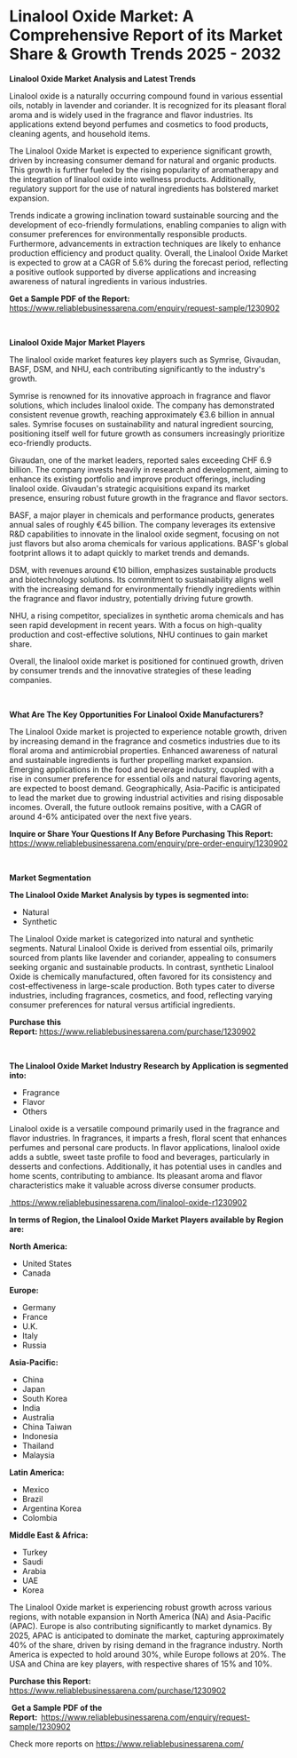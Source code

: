 <p><h1>Linalool Oxide Market: A Comprehensive Report of its Market Share & Growth Trends 2025 - 2032</h1></p><p><strong>Linalool Oxide Market Analysis and Latest Trends</strong></p>
<p><p>Linalool oxide is a naturally occurring compound found in various essential oils, notably in lavender and coriander. It is recognized for its pleasant floral aroma and is widely used in the fragrance and flavor industries. Its applications extend beyond perfumes and cosmetics to food products, cleaning agents, and household items. </p><p>The Linalool Oxide Market is expected to experience significant growth, driven by increasing consumer demand for natural and organic products. This growth is further fueled by the rising popularity of aromatherapy and the integration of linalool oxide into wellness products. Additionally, regulatory support for the use of natural ingredients has bolstered market expansion. </p><p>Trends indicate a growing inclination toward sustainable sourcing and the development of eco-friendly formulations, enabling companies to align with consumer preferences for environmentally responsible products. Furthermore, advancements in extraction techniques are likely to enhance production efficiency and product quality. Overall, the Linalool Oxide Market is expected to grow at a CAGR of 5.6% during the forecast period, reflecting a positive outlook supported by diverse applications and increasing awareness of natural ingredients in various industries.</p></p>
<p><strong>Get a Sample PDF of the Report:&nbsp;</strong> <a href="https://www.reliablebusinessarena.com/enquiry/request-sample/1230902?utm_campaign=3346&utm_medium=2&utm_source=Github&utm_content=ia&utm_term=31032025&utm_id=linalool-oxide">https://www.reliablebusinessarena.com/enquiry/request-sample/1230902</a></p>
<p>&nbsp;</p>
<p><strong>Linalool Oxide Major Market Players</strong></p>
<p><p>The linalool oxide market features key players such as Symrise, Givaudan, BASF, DSM, and NHU, each contributing significantly to the industry's growth.</p><p>Symrise is renowned for its innovative approach in fragrance and flavor solutions, which includes linalool oxide. The company has demonstrated consistent revenue growth, reaching approximately €3.6 billion in annual sales. Symrise focuses on sustainability and natural ingredient sourcing, positioning itself well for future growth as consumers increasingly prioritize eco-friendly products.</p><p>Givaudan, one of the market leaders, reported sales exceeding CHF 6.9 billion. The company invests heavily in research and development, aiming to enhance its existing portfolio and improve product offerings, including linalool oxide. Givaudan's strategic acquisitions expand its market presence, ensuring robust future growth in the fragrance and flavor sectors.</p><p>BASF, a major player in chemicals and performance products, generates annual sales of roughly €45 billion. The company leverages its extensive R&D capabilities to innovate in the linalool oxide segment, focusing on not just flavors but also aroma chemicals for various applications. BASF's global footprint allows it to adapt quickly to market trends and demands.</p><p>DSM, with revenues around €10 billion, emphasizes sustainable products and biotechnology solutions. Its commitment to sustainability aligns well with the increasing demand for environmentally friendly ingredients within the fragrance and flavor industry, potentially driving future growth.</p><p>NHU, a rising competitor, specializes in synthetic aroma chemicals and has seen rapid development in recent years. With a focus on high-quality production and cost-effective solutions, NHU continues to gain market share.</p><p>Overall, the linalool oxide market is positioned for continued growth, driven by consumer trends and the innovative strategies of these leading companies.</p></p>
<p>&nbsp;</p>
<p><strong>What Are The Key Opportunities For Linalool Oxide Manufacturers?</strong></p>
<p><p>The Linalool Oxide market is projected to experience notable growth, driven by increasing demand in the fragrance and cosmetics industries due to its floral aroma and antimicrobial properties. Enhanced awareness of natural and sustainable ingredients is further propelling market expansion. Emerging applications in the food and beverage industry, coupled with a rise in consumer preference for essential oils and natural flavoring agents, are expected to boost demand. Geographically, Asia-Pacific is anticipated to lead the market due to growing industrial activities and rising disposable incomes. Overall, the future outlook remains positive, with a CAGR of around 4-6% anticipated over the next five years.</p></p>
<p><strong>Inquire or Share Your Questions If Any Before Purchasing This Report:</strong> <a href="https://www.reliablebusinessarena.com/enquiry/pre-order-enquiry/1230902?utm_campaign=3346&utm_medium=2&utm_source=Github&utm_content=ia&utm_term=31032025&utm_id=linalool-oxide">https://www.reliablebusinessarena.com/enquiry/pre-order-enquiry/1230902</a></p>
<p>&nbsp;</p>
<p><strong>Market Segmentation</strong></p>
<p><strong>The Linalool Oxide Market Analysis by types is segmented into:</strong></p>
<p><ul><li>Natural</li><li>Synthetic</li></ul></p>
<p><p>The Linalool Oxide market is categorized into natural and synthetic segments. Natural Linalool Oxide is derived from essential oils, primarily sourced from plants like lavender and coriander, appealing to consumers seeking organic and sustainable products. In contrast, synthetic Linalool Oxide is chemically manufactured, often favored for its consistency and cost-effectiveness in large-scale production. Both types cater to diverse industries, including fragrances, cosmetics, and food, reflecting varying consumer preferences for natural versus artificial ingredients.</p></p>
<p><strong>Purchase this Report:&nbsp;</strong><a href="https://www.reliablebusinessarena.com/purchase/1230902?utm_campaign=3346&utm_medium=2&utm_source=Github&utm_content=ia&utm_term=31032025&utm_id=linalool-oxide">https://www.reliablebusinessarena.com/purchase/1230902</a></p>
<p>&nbsp;</p>
<p><strong>The Linalool Oxide Market Industry Research by Application is segmented into:</strong></p>
<p><ul><li>Fragrance</li><li>Flavor</li><li>Others</li></ul></p>
<p><p>Linalool oxide is a versatile compound primarily used in the fragrance and flavor industries. In fragrances, it imparts a fresh, floral scent that enhances perfumes and personal care products. In flavor applications, linalool oxide adds a subtle, sweet taste profile to food and beverages, particularly in desserts and confections. Additionally, it has potential uses in candles and home scents, contributing to ambiance. Its pleasant aroma and flavor characteristics make it valuable across diverse consumer products.</p></p>
<p><a href="https://www.reliablebusinessarena.com/linalool-oxide-r1230902?utm_campaign=3346&utm_medium=2&utm_source=Github&utm_content=ia&utm_term=31032025&utm_id=linalool-oxide">&nbsp;https://www.reliablebusinessarena.com/linalool-oxide-r1230902</a></p>
<p><strong>In terms of Region, the Linalool Oxide Market Players available by Region are:</strong></p>
<p>
    <p> <strong> North America: </strong>
        <ul>
            <li>United States</li>
            <li>Canada</li>
        </ul>
        </p> 
    <p> <strong> Europe: </strong>
        <ul>
            <li>Germany</li>
            <li>France</li>
            <li>U.K.</li>
            <li>Italy</li>
            <li>Russia</li>
        </ul>
        </p> 
    <p> <strong> Asia-Pacific: </strong>
        <ul>
            <li>China</li>
            <li>Japan</li>
            <li>South Korea</li>
            <li>India</li>
            <li>Australia</li>
            <li>China Taiwan</li>
            <li>Indonesia</li>
            <li>Thailand</li>
            <li>Malaysia</li>
        </ul>
        </p> 
    <p> <strong> Latin America: </strong>
        <ul>
            <li>Mexico</li>
            <li>Brazil</li>
            <li>Argentina Korea</li>
            <li>Colombia</li>
        </ul>
        </p> 
    <p> <strong> Middle East & Africa: </strong>
        <ul>
            <li>Turkey</li>
            <li>Saudi</li>
            <li>Arabia</li>
            <li>UAE</li>
            <li>Korea</li>
        </ul>
    </p>
    </p>
<p><p>The Linalool Oxide market is experiencing robust growth across various regions, with notable expansion in North America (NA) and Asia-Pacific (APAC). Europe is also contributing significantly to market dynamics. By 2025, APAC is anticipated to dominate the market, capturing approximately 40% of the share, driven by rising demand in the fragrance industry. North America is expected to hold around 30%, while Europe follows at 20%. The USA and China are key players, with respective shares of 15% and 10%.</p></p>
<p><strong>Purchase this Report: </strong><a href="https://www.reliablebusinessarena.com/purchase/1230902?utm_campaign=3346&utm_medium=2&utm_source=Github&utm_content=ia&utm_term=31032025&utm_id=linalool-oxide">https://www.reliablebusinessarena.com/purchase/1230902</a></p>
<p>&nbsp;<strong>Get a Sample PDF of the Report:&nbsp;&nbsp;</strong><a href="https://www.reliablebusinessarena.com/enquiry/request-sample/1230902?utm_campaign=3346&utm_medium=2&utm_source=Github&utm_content=ia&utm_term=31032025&utm_id=linalool-oxide">https://www.reliablebusinessarena.com/enquiry/request-sample/1230902</a></p>
<p><strong></strong></p>
<p>Check more reports on <a href="https://www.reliablebusinessarena.com/?utm_campaign=3346&utm_medium=2&utm_source=Github&utm_content=ia&utm_term=31032025&utm_id=linalool-oxide">https://www.reliablebusinessarena.com/</a></p>